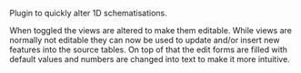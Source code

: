 Plugin to quickly alter 1D schematisations.

When toggled the views are altered to make them editable. While views are normally not editable they can now be used to update and/or insert new features into the source tables. On top of that the edit forms are filled with default values and numbers are changed into text to make it more intuitive.
